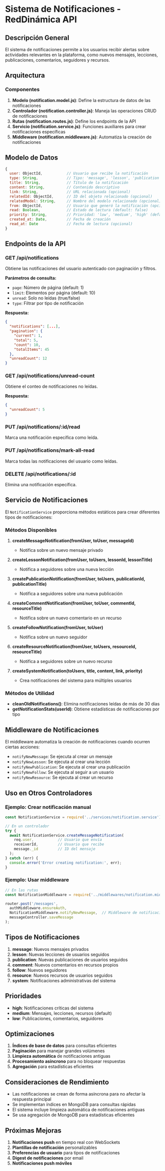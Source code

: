 # Sistema de Notificaciones - RedDinámica API

## Descripción General

El sistema de notificaciones permite a los usuarios recibir alertas sobre actividades relevantes en la plataforma, como nuevos mensajes, lecciones, publicaciones, comentarios, seguidores y recursos.

## Arquitectura

### Componentes

1. **Modelo (notification.model.js)**: Define la estructura de datos de las notificaciones
2. **Controlador (notification.controller.js)**: Maneja las operaciones CRUD de notificaciones
3. **Rutas (notification.routes.js)**: Define los endpoints de la API
4. **Servicio (notification.service.js)**: Funciones auxiliares para crear notificaciones específicas
5. **Middleware (notification.middleware.js)**: Automatiza la creación de notificaciones

## Modelo de Datos

```javascript
{
  user: ObjectId,           // Usuario que recibe la notificación
  type: String,             // Tipo: 'message', 'lesson', 'publication', 'comment', 'follow', 'resource', 'system'
  title: String,            // Título de la notificación
  content: String,          // Contenido descriptivo
  link: String,             // URL relacionada (opcional)
  relatedId: ObjectId,      // ID del objeto relacionado (opcional)
  relatedModel: String,     // Nombre del modelo relacionado (opcional)
  from: ObjectId,           // Usuario que generó la notificación (opcional)
  read: Boolean,            // Estado de lectura (default: false)
  priority: String,         // Prioridad: 'low', 'medium', 'high' (default: 'medium')
  created_at: Date,         // Fecha de creación
  read_at: Date             // Fecha de lectura (opcional)
}
```

## Endpoints de la API

### GET /api/notifications
Obtiene las notificaciones del usuario autenticado con paginación y filtros.

**Parámetros de consulta:**
- `page`: Número de página (default: 1)
- `limit`: Elementos por página (default: 10)
- `unread`: Solo no leídas (true/false)
- `type`: Filtrar por tipo de notificación

**Respuesta:**
```json
{
  "notifications": [...],
  "pagination": {
    "current": 1,
    "total": 5,
    "count": 10,
    "totalItems": 45
  },
  "unreadCount": 12
}
```

### GET /api/notifications/unread-count
Obtiene el conteo de notificaciones no leídas.

**Respuesta:**
```json
{
  "unreadCount": 5
}
```

### PUT /api/notifications/:id/read
Marca una notificación específica como leída.

### PUT /api/notifications/mark-all-read
Marca todas las notificaciones del usuario como leídas.

### DELETE /api/notifications/:id
Elimina una notificación específica.

## Servicio de Notificaciones

El `NotificationService` proporciona métodos estáticos para crear diferentes tipos de notificaciones:

### Métodos Disponibles

1. **createMessageNotification(fromUser, toUser, messageId)**
   - Notifica sobre un nuevo mensaje privado

2. **createLessonNotification(fromUser, toUsers, lessonId, lessonTitle)**
   - Notifica a seguidores sobre una nueva lección

3. **createPublicationNotification(fromUser, toUsers, publicationId, publicationTitle)**
   - Notifica a seguidores sobre una nueva publicación

4. **createCommentNotification(fromUser, toUser, commentId, resourceTitle)**
   - Notifica sobre un nuevo comentario en un recurso

5. **createFollowNotification(fromUser, toUser)**
   - Notifica sobre un nuevo seguidor

6. **createResourceNotification(fromUser, toUsers, resourceId, resourceTitle)**
   - Notifica a seguidores sobre un nuevo recurso

7. **createSystemNotification(toUsers, title, content, link, priority)**
   - Crea notificaciones del sistema para múltiples usuarios

### Métodos de Utilidad

- **cleanOldNotifications()**: Elimina notificaciones leídas de más de 30 días
- **getNotificationStats(userId)**: Obtiene estadísticas de notificaciones por tipo

## Middleware de Notificaciones

El middleware automatiza la creación de notificaciones cuando ocurren ciertas acciones:

- `notifyNewMessage`: Se ejecuta al crear un mensaje
- `notifyNewLesson`: Se ejecuta al crear una lección
- `notifyNewPublication`: Se ejecuta al crear una publicación
- `notifyNewFollow`: Se ejecuta al seguir a un usuario
- `notifyNewResource`: Se ejecuta al crear un recurso

## Uso en Otros Controladores

### Ejemplo: Crear notificación manual
```javascript
const NotificationService = require('../services/notification.service');

// En un controlador
try {
  await NotificationService.createMessageNotification(
    req.user,           // Usuario que envía
    receiverId,         // Usuario que recibe
    message._id         // ID del mensaje
  );
} catch (err) {
  console.error('Error creating notification:', err);
}
```

### Ejemplo: Usar middleware
```javascript
// En las rutas
const NotificationMiddleware = require('../middlewares/notification.middleware');

router.post('/messages', 
  authMiddleware.ensureAuth,
  NotificationMiddleware.notifyNewMessage,  // Middleware de notificación
  messageController.saveMessage
);
```

## Tipos de Notificaciones

1. **message**: Nuevos mensajes privados
2. **lesson**: Nuevas lecciones de usuarios seguidos
3. **publication**: Nuevas publicaciones de usuarios seguidos
4. **comment**: Nuevos comentarios en recursos propios
5. **follow**: Nuevos seguidores
6. **resource**: Nuevos recursos de usuarios seguidos
7. **system**: Notificaciones administrativas del sistema

## Prioridades

- **high**: Notificaciones críticas del sistema
- **medium**: Mensajes, lecciones, recursos (default)
- **low**: Publicaciones, comentarios, seguidores

## Optimizaciones

1. **Índices de base de datos** para consultas eficientes
2. **Paginación** para manejar grandes volúmenes
3. **Limpieza automática** de notificaciones antiguas
4. **Procesamiento asíncrono** para no bloquear respuestas
5. **Agregación** para estadísticas eficientes

## Consideraciones de Rendimiento

- Las notificaciones se crean de forma asíncrona para no afectar la respuesta principal
- Se implementan índices en MongoDB para consultas rápidas
- El sistema incluye limpieza automática de notificaciones antiguas
- Se usa agregación de MongoDB para estadísticas eficientes

## Próximas Mejoras

1. **Notificaciones push** en tiempo real con WebSockets
2. **Plantillas de notificación** personalizables
3. **Preferencias de usuario** para tipos de notificaciones
4. **Digest de notificaciones** por email
5. **Notificaciones push móviles** 